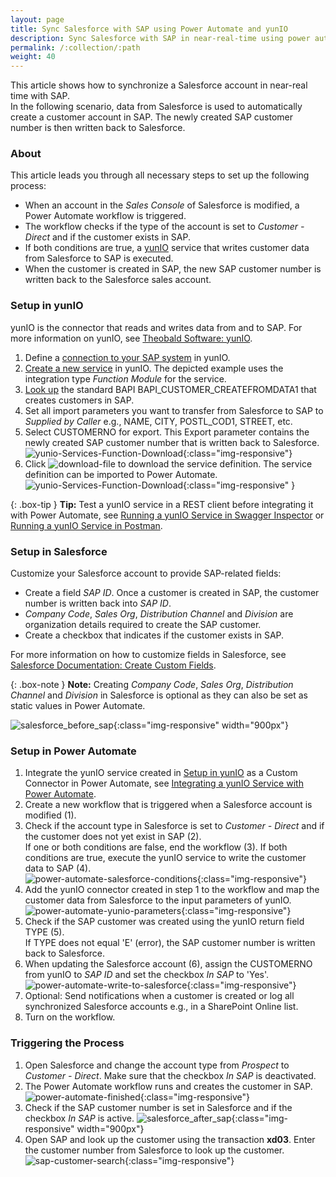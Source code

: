 ```yaml
---
layout: page
title: Sync Salesforce with SAP using Power Automate and yunIO
description: Sync Salesforce with SAP in near-real-time using power automate and yunIO
permalink: /:collection/:path
weight: 40
---
```


This article shows how to synchronize a Salesforce account in near-real time with SAP.<br>
In the following scenario, data from Salesforce is used to automatically create a customer account in SAP. 
The newly created SAP customer number is then written back to Salesforce.

### About

This article leads you through all necessary steps to set up the following process:

- When an account in the *Sales Console* of Salesforce is modified, a Power Automate workflow is triggered.
- The workflow checks if the type of the account is set to *Customer - Direct* and if the customer exists in SAP.
- If both conditions are true, a [yunIO](https://help.theobald-software.com/en/yunio/) service that writes customer data from Salesforce to SAP is executed.
- When the customer is created in SAP, the new SAP customer number is written back to the Salesforce sales account.

### Setup in yunIO

yunIO is the connector that reads and writes data from and to SAP.
For more information on yunIO, see [Theobald Software: yunIO](https://theobald-software.com/en/yunio/).

1. Define a [connection to your SAP system](https://help.theobald-software.com/en/yunio/sap-connection) in yunIO. 
2. [Create a new service](https://help.theobald-software.com/en/yunio/getting-started#creating-a-service) in yunIO. 
The depicted example uses the integration type *Function Module* for the service.
3. [Look up](https://help.theobald-software.com/en/yunio/bapis-and-function-modules#look-up-a-function-module--bapi) the standard BAPI BAPI_CUSTOMER_CREATEFROMDATA1 that creates customers in SAP. 
4. Set all import parameters you want to transfer from Salesforce to SAP to *Supplied by Caller* e.g., NAME, CITY, POSTL_COD1, STREET, etc.<br>
5. Select CUSTOMERNO for export. This Export parameter contains the newly created SAP customer number that is written back to Salesforce.<br>
![yunio-Services-Function-Download](/img/contents\yunio\yunio-bapi-createcustomer.png){:class="img-responsive"}
6. Click ![download-file](/img/contents/yunio/download.png) to download the service definition. The service definition can be imported to Power Automate.<br>
![yunio-Services-Function-Download](/img/contents/yunio/yunio-run-services-function-download.png){:class="img-responsive" }

{: .box-tip }
**Tip:** Test a yunIO service in a REST client before integrating it with Power Automate, see [Running a yunIO Service in Swagger Inspector](https://kb.theobald-software.com/yunio/running-a-yunio-service-in-swagger-inspector) or [Running a yunIO Service in Postman](https://kb.theobald-software.com/yunio/running-a-yunio-service-in-postman). 

### Setup in Salesforce

Customize your Salesforce account to provide SAP-related fields:
- Create a field *SAP ID*. Once a customer is created in SAP, the customer number is written back into *SAP ID*.
- *Company Code*, *Sales Org*, *Distribution Channel* and *Division* are organization details required to create the SAP customer.
- Create a checkbox that indicates if the customer exists in SAP.

For more information on how to customize fields in Salesforce, see [Salesforce Documentation: Create Custom Fields](https://help.salesforce.com/s/articleView?id=sf.adding_fields.htm&type=5).

{: .box-note }
**Note:** Creating *Company Code*, *Sales Org*, *Distribution Channel* and *Division* in Salesforce is optional as they can also be set as static values in Power Automate.

![salesforce_before_sap](/img/contents/yunio/salesforce_before_sap.png){:class="img-responsive" width="900px"}


### Setup in Power Automate

1. Integrate the yunIO service created in [Setup in yunIO](#setup-in-yunio) as a Custom Connector in Power Automate, see [Integrating a yunIO Service with Power Automate](https://kb.theobald-software.com/yunio/integrating-a-yunio-service-with-power-automate#configuring-a-yunio-custom-connector-in-power-automate).
2. Create a new workflow that is triggered when a Salesforce account is modified (1).
3. Check if the account type in Salesforce is set to *Customer - Direct* and if the customer does not yet exist in SAP (2).<br>
If one or both conditions are false, end the workflow (3).
If both conditions are true, execute the yunIO service to write the customer data to SAP (4).<br>
![power-automate-salesforce-conditions](/img/contents/yunio/power-automate-salesforce-conditions.png){:class="img-responsive"}
4. Add the yunIO connector created in step 1 to the workflow and map the customer data from Salesforce to the input parameters of yunIO.<br>
![power-automate-yunio-parameters](/img/contents/yunio/power-automate-yunio-parameters.png){:class="img-responsive"}
5. Check if the SAP customer was created using the yunIO return field TYPE (5). <br>
If TYPE does not equal 'E' (error), the SAP customer number is written back to Salesforce.
6. When updating the Salesforce account (6), assign the CUSTOMERNO from yunIO to *SAP ID* and set the checkbox *In SAP* to 'Yes'.
![power-automate-write-to-salesforce](/img/contents/yunio\power-automate-write-to-salesforce.png){:class="img-responsive"}
7. Optional: Send notifications when a customer is created or log all synchronized Salesforce accounts e.g., in a SharePoint Online list. 
8. Turn on the workflow.


### Triggering the Process

1. Open Salesforce and change the account type from *Prospect* to *Customer - Direct*.
Make sure that the checkbox *In SAP* is deactivated.
2. The Power Automate workflow runs and creates the customer in SAP. <br>
![power-automate-finished](/img/contents/yunio/power-automate-finished.png){:class="img-responsive"}
3. Check if the SAP customer number is set in Salesforce and if the checkbox *In SAP* is active.
![salesforce_after_sap](/img/contents/yunio/salesforce_after_sap.png){:class="img-responsive" width="900px"}
4. Open SAP and look up the customer using the transaction **xd03**. Enter the customer number from Salesforce to look up the customer.
![sap-customer-search](/img/contents/yunio/sap-customer-search.png){:class="img-responsive"}
